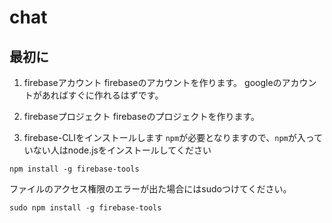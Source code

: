 # chat

## 最初に
1. firebaseアカウント
firebaseのアカウントを作ります。
googleのアカウントがあればすぐに作れるはずです。

2. firebaseプロジェクト
firebaseのプロジェクトを作ります。

3. firebase-CLIをインストールします
`npm`が必要となりますので、`npm`が入っていない人はnode.jsをインストールしてください

```
npm install -g firebase-tools
```

ファイルのアクセス権限のエラーが出た場合にはsudoつけてください。

```
sudo npm install -g firebase-tools
```

